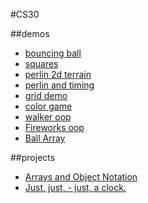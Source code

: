#CS30

##demos
- [bouncing ball](04-bouncingBalls)
- [squares](05-quadrilateralDisarray)
- [perlin 2d terrain](07-perlinTerrainGen)
- [perlin and timing](08-perlin)
- [grid demo](09-2d-grid)
- [color game](10-color-game)
- [walker oop](16-walker)
- [Fireworks oop](18-fireworks)
- [Ball Array](19-ball-array)

##projects
- [Arrays and Object Notation](array-assignment)
- [Just, just, - just, a clock.](11-2d-assignment)